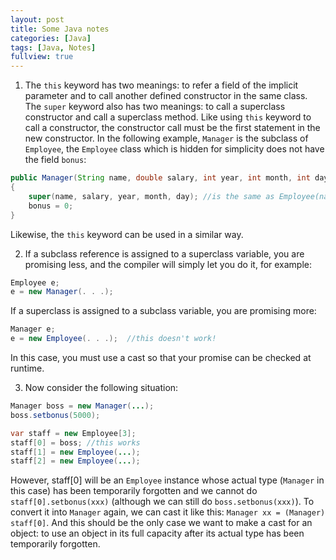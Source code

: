 ```yaml
---
layout: post
title: Some Java notes
categories: [Java]
tags: [Java, Notes]
fullview: true
---
```


1. The `this` keyword has two meanings: to refer a field of the implicit parameter and to call another defined constructor in the same class.
The `super` keyword also has two meanings: to call a superclass constructor and call a superclass method. Like using `this` keyword to call a constructor, the constructor call must be the first statement in the new constructor. In the following example, `Manager` is the subclass of `Employee`, the `Employee` class which is hidden for simplicity does not have the field `bonus`:
```java
public Manager(String name, double salary, int year, int month, int day)
{
    super(name, salary, year, month, day); //is the same as Employee(name, salary, year, month, day)
    bonus = 0;
}
```
Likewise, the `this` keyword can be used in a similar way.

2. If a subclass reference is assigned to a superclass variable, you are promising less, and the compiler will simply let you do it, for example:
```java
Employee e;
e = new Manager(. . .); 
```
If a superclass is assigned to a subclass variable, you are promising more:
```java
Manager e;
e = new Employee(. . .);  //this doesn't work!
```
In this case, you must use a cast so that your promise can be checked at runtime. 

3. Now consider the following situation: 
```java
Manager boss = new Manager(...);
boss.setbonus(5000);

var staff = new Employee[3];
staff[0] = boss; //this works
staff[1] = new Employee(...);
staff[2] = new Employee(...);
```
However, staff[0] will be an `Employee` instance whose actual type (`Manager` in this case) has been temporarily forgotten and we cannot do `staff[0].setbonus(xxx)` (although we can still do `boss.setbonus(xxx)`). To convert it into `Manager` again, we can cast it like this: `Manager xx = (Manager) staff[0]`. And this should be the only case we want to make a cast for an object: to use an object in its full capacity after its actual type has been temporarily forgotten.
